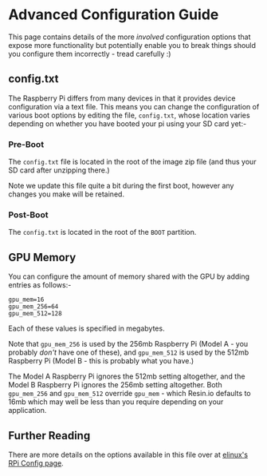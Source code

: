 # Advanced Configuration Guide

This page contains details of the more *involved* configuration options that
expose more functionality but potentially enable you to break things should you
configure them incorrectly - tread carefully :)

## config.txt

The Raspberry Pi differs from many devices in that it provides device
configuration via a text file. This means you can change the configuration of
various boot options by editing the file, `config.txt`, whose location varies
depending on whether you have booted your pi using your SD card yet:-

### Pre-Boot

The `config.txt` file is located in the root of the image zip file (and thus
your SD card after unzipping there.)

Note we update this file quite a bit during the first boot, however any changes
you make will be retained.

### Post-Boot

The `config.txt` is located in the root of the `BOOT` partition.

## GPU Memory

You can configure the amount of memory shared with the GPU by adding entries as
follows:-

```
gpu_mem=16
gpu_mem_256=64
gpu_mem_512=128
```

Each of these values is specified in megabytes.

Note that `gpu_mem_256` is used by the 256mb Raspberry Pi (Model A - you
probably *don't* have one of these), and `gpu_mem_512` is used by the 512mb
Raspberry Pi (Model B - this is probably what you have.)

The Model A Raspberry Pi ignores the 512mb setting altogether, and the Model B
Raspberry Pi ignores the 256mb setting altogether. Both `gpu_mem_256` and
`gpu_mem_512` override `gpu_mem` - which Resin.io defaults to 16mb which may
well be less than you require depending on your application.

## Further Reading

There are more details on the options available in this file over at
[elinux's RPi Config page][elinux].

[dd]:http://en.wikipedia.org/wiki/Dd
[elinux]:http://elinux.org/RPiconfig
